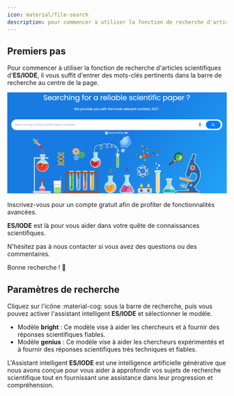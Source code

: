 ```yaml
---
icon: material/file-search
description: pour commencer à utiliser la fonction de recherche d'articles scientifiques
---
```


## **Premiers pas**

Pour commencer à utiliser la fonction de recherche d'articles scientifiques d'__ES/IODE__, il vous suffit d'entrer des mots-clés pertinents dans la barre de recherche au centre de la page.

![barre de recherche](assets/searchbar-articles.png)

Inscrivez-vous pour un compte gratuit afin de profiter de fonctionnalités avancées.

__ES/IODE__ est là pour vous aider dans votre quête de connaissances scientifiques.

N'hésitez pas à nous contacter si vous avez des questions ou des commentaires.

Bonne recherche ! :rocket:

## **Paramètres de recherche**

Cliquez sur l'icône :material-cog: sous la barre de recherche, puis vous pouvez activer l'assistant intelligent __ES/IODE__ et sélectionner le modèle.

- Modèle __bright__ : Ce modèle vise à aider les chercheurs et à fournir des réponses scientifiques fiables.
- Modèle __genius__ : Ce modèle vise à aider les chercheurs expérimentés et à fournir des réponses scientifiques très techniques et fiables.

L'Assistant intelligent __ES/IODE__ est une intelligence artificielle générative que nous avons conçue pour vous aider à approfondir vos sujets de recherche scientifique tout en fournissant une assistance dans leur progression et compréhension.
